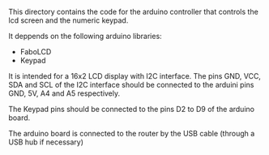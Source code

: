 This directory contains the code for the arduino controller that controls the lcd screen and the numeric keypad.

It deppends on the following arduino libraries:

- FaboLCD
- Keypad

It is intended for a 16x2 LCD display with I2C interface. The pins GND, VCC, SDA and SCL of the I2C interface should be connected to the
arduini pins GND, 5V, A4 and A5 respectively.

The Keypad pins should be connected to the pins D2 to D9 of the arduino board.

The arduino board is connected to the router by the USB cable (through a USB hub if necessary)
